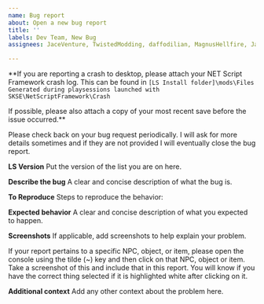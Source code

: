 ```yaml
---
name: Bug report
about: Open a new bug report
title: ''
labels: Dev Team, New Bug
assignees: JaceVenture, TwistedModding, daffodilian, MagnusHellfire, JaxomofRuatha

---
```


**If you are reporting a crash to desktop, please attach your NET Script Framework crash log. This can be found in `[LS Install folder]\mods\Files Generated during playsessions launched with SKSE\NetScriptFramework\Crash`

If possible, please also attach a copy of your most recent save before the issue occurred.**

Please check back on your bug request periodically. I will ask for more details sometimes and if they are not provided I will eventually close the bug report.

**LS Version**
Put the version of the list you are on here.

**Describe the bug**
A clear and concise description of what the bug is.

**To Reproduce**
Steps to reproduce the behavior:

**Expected behavior**
A clear and concise description of what you expected to happen.

**Screenshots**
If applicable, add screenshots to help explain your problem.

If your report pertains to a specific NPC, object, or item, please open the console using the tilde (~) key and then click on that NPC, object or item. Take a screenshot of this and include that in this report. You will know if you have the correct thing selected if it is highlighted white after clicking on it.

**Additional context**
Add any other context about the problem here.
